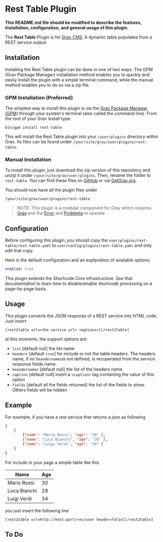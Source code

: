 # Rest Table Plugin

**This README.md file should be modified to describe the features, installation, configuration, and general usage of this plugin.**

The **Rest Table** Plugin is for [Grav CMS](http://github.com/getgrav/grav). A dynamic table populates from a REST service output

## Installation

Installing the Rest Table plugin can be done in one of two ways. The GPM (Grav Package Manager) installation method enables you to quickly and easily install the plugin with a simple terminal command, while the manual method enables you to do so via a zip file.

### GPM Installation (Preferred)

The simplest way to install this plugin is via the [Grav Package Manager (GPM)](http://learn.getgrav.org/advanced/grav-gpm) through your system's terminal (also called the command line).  From the root of your Grav install type:

    bin/gpm install rest-table

This will install the Rest Table plugin into your `/user/plugins` directory within Grav. Its files can be found under `/your/site/grav/user/plugins/rest-table`.

### Manual Installation

To install this plugin, just download the zip version of this repository and unzip it under `/your/site/grav/user/plugins`. Then, rename the folder to `rest-table`. You can find these files on [GitHub](https://github.com/andrea-schiona/grav-plugin-rest-table) or via [GetGrav.org](http://getgrav.org/downloads/plugins#extras).

You should now have all the plugin files under

    /your/site/grav/user/plugins/rest-table
	
> NOTE: This plugin is a modular component for Grav which requires [Grav](http://github.com/getgrav/grav) and the [Error](https://github.com/getgrav/grav-plugin-error) and [Problems](https://github.com/getgrav/grav-plugin-problems) to operate.

## Configuration

Before configuring this plugin, you should copy the `user/plugins/rest-table/rest-table.yaml` to `user/config/plugins/rest-table.yaml` and only edit that copy.

Here is the default configuration and an explanation of available options:

```yaml
enabled: true
```

This plugin extends the Shortcode Core infrastructure. See that documentation to learn how 
to disable/enable shortcode processing on a page-by-page basis.

## Usage

This plugin converts the JSON response of a REST service into HTML code. 
Just insert

```
[rest2table url=<the service url> <options>][/rest2table]
```

at this moments, the support options are:

- `list` [default null] the list name
- `headers` [default `true`] for include or not the table headers. The headers name, 
if no `heandernames`is not defined, is recuperated from the service response fields name.
- `heandernames` [default null] the list of the headers name
- `caption` [default null] insert a `<caption>` tag containing the value of this option 
- `fields` [default all the fields returned] the list of the fields to show. Others fields will be hidden  

## Example

For example, if you have a rest service that returns a json as following

```JSON
{
    [
        {"name": "Mario Rossi", "age": "30" },
        {"name": "Luca Bianchi", "age": "28" },
        {"name": "Luigi Verdi", "age": "34" }
    ]
}
```
For include in your page a simple table like this


| Name         | Age |
|--------------|-----|
| Mario Rossi  | 30  |
| Luca Bianchi | 28  |
| Luigi Verdi  | 34  |  


you just insert the following line

```
[rest2table url=http://host:port/res/user header=false][/rest2table]
```



## To Do

